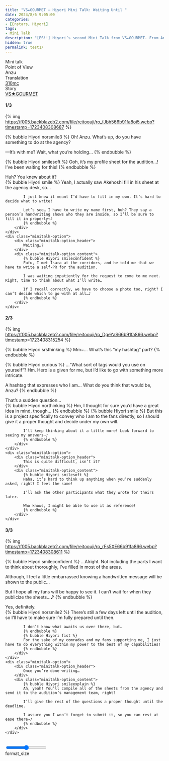 ```yaml
---
title: "VS★GOURMET – Hiyori Mini Talk: Waiting Until "
date: 2024/8/6 9:05:00
categories:
- [Enstars, Hiyori]
tags:
- Mini Talk
description: "[ES!!] Hiyori’s second Mini Talk from VS★GOURMET. From Anzu’s POV."
hidden: true
permalink: test1/
---
```

<div class="three-wrapper" style="--storyColor:#5ac189;--storyColor-rgb:90,193,137;--storyColor-h:147.4;--storyColor-s:45.4%;--storyColor-l:55.5%;">
    <div class="info-area">
        <div class="info">
            <div class="info-item characters">
                <div class="label">
                    Mini talk
                </div>
                <div class="value">
					<a href="/categories/Enstars/Hiyori" character="Hiyori"></a>
                </div>
            </div>
            <div class="info-item one">
                <div class="label">
                    Point of View
                </div>
                <div class="value">
                    Anzu
                </div>
            </div>
            <div class="info-item two">
                <div class="label">
                    Translation
                </div>
                <div class="value">
                    <a href="/about">310mc</a>
                </div>
            </div>
            <div class="info-item three">
                <div class="label">
                   Story
                </div>
                <div class="value">
                    <a href="/vs_gourmet">VS★GOURMET</a>
                </div>
            </div>
        </div>
    </div>
</div>

<!-- more -->

#### <div mt="rare"></div> 1/3

{% img https://f005.backblazeb2.com/file/reitoouji/ro_fJbh566b91fa8oi5.webp?timestamp=1723408308687 %}

{% bubble Hiyori norsmile3 %}
Oh! Anzu. What’s up, do you have something to do at the agency?

—It’s with me? Wait, what you’re holding…
{% endbubble %}

{% bubble Hiyori smilesoft %}
Ooh, it’s my profile sheet for the audition…! I’ve been waiting for this!
{% endbubble %}

<div class="minitalk" character="Anzu">
    <div class="minitalk-option">
        <div class="minitalk-option_header">
            Huh? You knew about it?
        </div>
        <div class="minitalk-option_content">
            {% bubble Hiyori smile %}
            Yeah, I actually saw Akehoshi fill in his sheet at the agency desk, so…

            I just knew it meant I’d have to fill in my own. It’s hard to decide what to write!

            Let’s see… I have to write my name first, huh? They say a person’s handwriting shows who they are inside, so I’ll be sure to fill it in properly~♪
			{% endbubble %}
        </div>
    </div>
    <div class="minitalk-option">
        <div class="minitalk-option_header">
            Waiting…?
        </div>
        <div class="minitalk-option_content">
            {% bubble Hiyori smileconfident %}
            Fufu, I met Isara at the corridors, and he told me that we have to write a self-PR for the audition.

            I was waiting impatiently for the request to come to me next. Right, time to think about what I’ll write…

            If I recall correctly, we have to choose a photo too, right? I can’t decide which to go with at all…♪
			{% endbubble %}
        </div>
    </div>
</div>

#### <div mt="rare"></div> 2/3

{% img https://f005.backblazeb2.com/file/reitoouji/ro_DgeYaS66b91fa866.webp?timestamp=1723408315254 %}

{% bubble Hiyori srsthinking %}
Mm~… What’s this “my hashtag” part?
{% endbubble %}

{% bubble Hiyori curious %}
…“What sort of tags would you use on yourself”? Hm. Hero is a given for me, but I’d like to go with something more intricate.

A hashtag that expresses who I am… What do you think that would be, Anzu?
{% endbubble %}

<div class="minitalk" character="Anzu">
    <div class="minitalk-option">
        <div class="minitalk-option_header">
            That’s a sudden question…
        </div>
        <div class="minitalk-option_content">
            {% bubble Hiyori northinking %}
            Hm, I thought for sure you’d have a great idea in mind, though…
            {% endbubble %}
            {% bubble Hiyori smile %}
            But this is a project specifically to convey who I am to the fans directly, so I should give it a proper thought and decide under my own will.

            I’ll keep thinking about it a little more! Look forward to seeing my answers~♪ 
			{% endbubble %}
        </div>
    </div>
    <div class="minitalk-option">
        <div class="minitalk-option_header">
            This is quite difficult, isn’t it?
        </div>
        <div class="minitalk-option_content">
            {% bubble Hiyori smilesoft %}
            Haha, it’s hard to think up anything when you’re suddenly asked, right? I feel the same!

            I’ll ask the other participants what they wrote for theirs later.

            Who knows, I might be able to use it as reference!
			{% endbubble %}
        </div>
    </div>
</div>

#### <div mt="rare"></div> 3/3

{% img https://f005.backblazeb2.com/file/reitoouji/ro_rFs5XE66b91fa866.webp?timestamp=1723408308611 %}

{% bubble Hiyori smileconfident %}
…Alright. Not including the parts I want to think about thoroughly, I’ve filled in most of the areas.

Although, I feel a little embarrassed knowing a handwritten message will be shown to the public…

But I hope all my fans will be happy to see it. I can’t wait for when they publicize the sheets…♪
{% endbubble %}

<div class="minitalk" character="Anzu">
    <div class="minitalk-option">
        <div class="minitalk-option_header">
          Yes, definitely.
        </div>
        <div class="minitalk-option_content">
            {% bubble Hiyori norsmile2 %}
            There’s still a few days left until the audition, so I’ll have to make sure I’m fully prepared until then.

            I don’t know what awaits us over there, but…
            {% endbubble %}
            {% bubble Hiyori fist %}
            For the sake of my comrades and my fans supporting me, I just have to do everything within my power to the best of my capabilities!
			{% endbubble %}
        </div>
    </div>
    <div class="minitalk-option">
        <div class="minitalk-option_header">
            Once you’re done writing…
        </div>
        <div class="minitalk-option_content">
            {% bubble Hiyori smileexplain %}
            Ah, yeah! You’ll compile all of the sheets from the agency and send it to the audition’s management team, right?

            I’ll give the rest of the questions a proper thought until the deadline.

            I assure you I won’t forget to submit it, so you can rest at ease there~♪
			{% endbubble %}
        </div>
    </div>
</div>
<br>
<div class="navigation2">
    <div class="toolbar-wrapper">
        <div class="slider-container">
            <input type="range" min="1" max="5" value="3" class="slider">
        </div>
        <div class="toolbar">
            <a target="_blank" href="/translations" class="home-button" title="Translations Masterlist"><i class="fa fa-home"></i></a>
            <a href="/vs_gourmet/minitalk/hiyori_1" title="Hiyori Mini Talk: Delicious Arrival"><i class="fa fa-arrow-left"></i></a>
            <div class="toolbar__section">
                <a id="sliderDrop">
                    <span class="material-icons-round" title="Text Size">format_size</span>
                </a>
            </div>
            <a target="_blank" href="/vs_gourmet#Mini-Talks" title="Index"><i class="fa fa-star"></i></a>
            <a href="#top" class="top-arrow" title="Back to Top"><i class="fa fa-arrow-up"></i></a>
        </div>
    </div>
</div>
